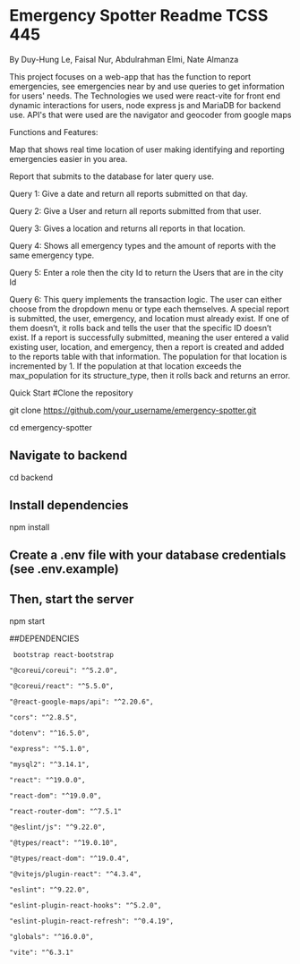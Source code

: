 # Emergency Spotter Readme TCSS 445

By Duy-Hung Le, Faisal Nur, Abdulrahman Elmi, Nate Almanza

<p>This project focuses on a web-app that has the function to report emergencies, see emergencies near by and use queries to get information for users' needs.
The Technologies we used were react-vite for front end dynamic interactions for users, node express js and MariaDB for backend use.
API's that were used are the navigator and geocoder from google maps</p>

Functions and Features:

Map that shows real time location of user making identifying and reporting emergencies easier in you area.

Report that submits to the database for later query use.

Query 1: Give a date and return all reports submitted on that day.

Query 2: Give a User and return all reports submitted from that user.

Query 3: Gives a location and returns all reports in that location.

Query 4: Shows all emergency types and the amount of reports with the same emergency type.

Query 5: Enter a role then the city Id to return the Users that are in the city Id

Query 6: This query implements the transaction logic. The user can either choose from the dropdown menu or type each themselves. A special report is submitted, the user, emergency, and location must already exist. If one of them doesn’t, it rolls back and tells the user that the specific ID doesn’t exist. If a report is successfully submitted, meaning the user entered a valid existing user, location, and emergency, then a report is created and added to the reports table with that information. The population for that location is incremented by 1. If the population at that location exceeds the max_population for its structure_type, then it rolls back and returns an error. 

Quick Start
#Clone the repository

git clone https://github.com/your_username/emergency-spotter.git

cd emergency-spotter



## Navigate to backend

cd backend



## Install dependencies

npm install

## Create a .env file with your database credentials (see .env.example)



## Then, start the server

npm start



##DEPENDENCIES

     bootstrap react-bootstrap 

    "@coreui/coreui": "^5.2.0",
    
    "@coreui/react": "^5.5.0",
    
    "@react-google-maps/api": "^2.20.6",
    
    "cors": "^2.8.5",
    
    "dotenv": "^16.5.0",
    
    "express": "^5.1.0",
    
    "mysql2": "^3.14.1",
    
    "react": "^19.0.0",
    
    "react-dom": "^19.0.0",
    
    "react-router-dom": "^7.5.1"

    "@eslint/js": "^9.22.0",
    
    "@types/react": "^19.0.10",
    
    "@types/react-dom": "^19.0.4",
    
    "@vitejs/plugin-react": "^4.3.4",
    
    "eslint": "^9.22.0",
    
    "eslint-plugin-react-hooks": "^5.2.0",
    
    "eslint-plugin-react-refresh": "^0.4.19",
    
    "globals": "^16.0.0",
    
    "vite": "^6.3.1"
